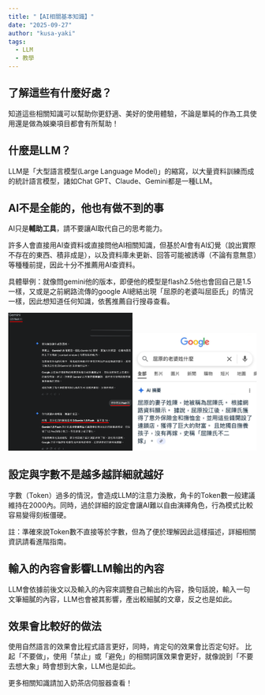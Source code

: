 ```yaml
---
title: "【AI相關基本知識】"
date: "2025-09-27"
author: "kusa-yaki"
tags:
  - LLM
  - 教學
---
```


## 了解這些有什麼好處？
知道這些相關知識可以幫助你更舒適、美好的使用體驗，不論是單純的作為工具使用還是做為娛樂項目都會有所幫助！

## 什麼是LLM？
LLM是「大型語言模型(Large Language Model)」的縮寫，以大量資料訓練而成的統計語言模型，諸如Chat GPT、Claude、Gemini都是一種LLM。

## AI不是全能的，他也有做不到的事
AI只是**輔助工具**，請不要讓AI取代自己的思考能力。

許多人會直接用AI查資料或直接問他AI相關知識，但基於AI會有AI幻覺（說出實際不存在的東西、積非成是），以及資料庫未更新、回答可能被誘導（不論有意無意）等種種前提，因此十分不推薦用AI查資料。

具體舉例：就像問gemini他的版本，即便他的模型是flash2.5他也會回自己是1.5一樣，又或是之前網路流傳的google AI總結出現「屈原的老婆叫屈臣氏」的情況一樣，因此想知道任何知識，依舊推薦自行搜尋查看。
<center class="half">
 <img src="../../assets/images/tutorials-ai-delusion1.png" width="50%"><img src="../../assets/images/tutorials-ai-delusion2.png" width="50%"> 
</center>

## 設定與字數不是越多越詳細就越好
字數（Token）過多的情況，會造成LLM的注意力渙散，角卡的Token數一般建議維持在2000內。同時，過於詳細的設定會讓AI難以自由演繹角色，行為模式比較容易變得刻板僵硬。

註：準確來說Token數不直接等於字數，但為了便於理解因此這樣描述，詳細相關資訊請看進階指南。

## 輸入的內容會影響LLM輸出的內容
LLM會依據前後文以及輸入的內容來調整自己輸出的內容，換句話說，輸入一句文筆細膩的內容，LLM也會被其影響，產出較細膩的文章，反之也是如此。

## 效果會比較好的做法
使用自然語言的效果會比程式語言更好，同時，肯定句的效果會比否定句好。
比起「不要做」，使用「禁止」或「避免」的相關詞匯效果會更好，就像說到「不要去想大象」時會想到大象，LLM也是如此。

更多相關知識請加入奶茶店伺服器查看！
